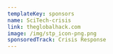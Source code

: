 ```yaml
---
templateKey: sponsors
name: SciTech-crisis
link: theglobalhack.com
image: /img/stp_icon-png.png
sponsoredTrack: Crisis Response
---
```

